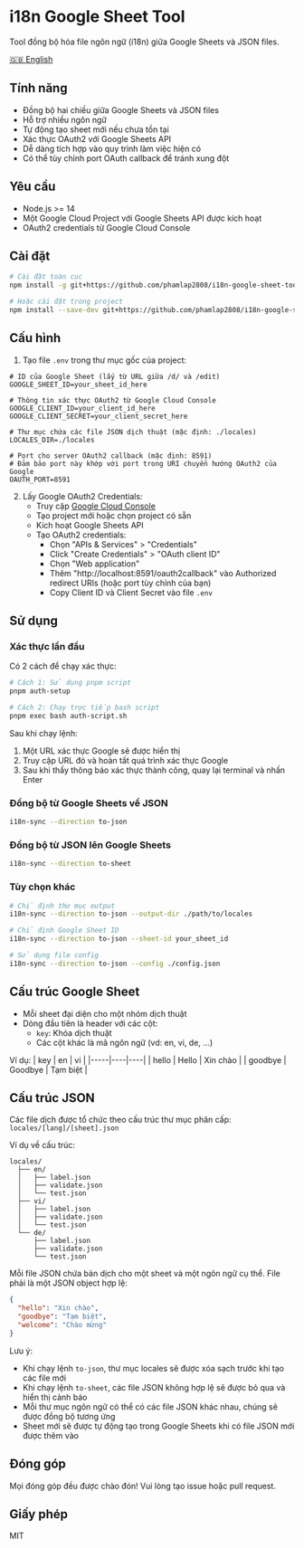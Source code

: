 # i18n Google Sheet Tool

Tool đồng bộ hóa file ngôn ngữ (i18n) giữa Google Sheets và JSON files.

[🇬🇧 English](README.md)

## Tính năng

- Đồng bộ hai chiều giữa Google Sheets và JSON files
- Hỗ trợ nhiều ngôn ngữ
- Tự động tạo sheet mới nếu chưa tồn tại
- Xác thực OAuth2 với Google Sheets API
- Dễ dàng tích hợp vào quy trình làm việc hiện có
- Có thể tùy chỉnh port OAuth callback để tránh xung đột

## Yêu cầu

- Node.js >= 14
- Một Google Cloud Project với Google Sheets API được kích hoạt
- OAuth2 credentials từ Google Cloud Console

## Cài đặt

```bash
# Cài đặt toàn cục
npm install -g git+https://github.com/phamlap2808/i18n-google-sheet-tool.git

# Hoặc cài đặt trong project
npm install --save-dev git+https://github.com/phamlap2808/i18n-google-sheet-tool.git
```

## Cấu hình

1. Tạo file `.env` trong thư mục gốc của project:

```env
# ID của Google Sheet (lấy từ URL giữa /d/ và /edit)
GOOGLE_SHEET_ID=your_sheet_id_here

# Thông tin xác thực OAuth2 từ Google Cloud Console
GOOGLE_CLIENT_ID=your_client_id_here
GOOGLE_CLIENT_SECRET=your_client_secret_here

# Thư mục chứa các file JSON dịch thuật (mặc định: ./locales)
LOCALES_DIR=./locales

# Port cho server OAuth2 callback (mặc định: 8591)
# Đảm bảo port này khớp với port trong URI chuyển hướng OAuth2 của Google
OAUTH_PORT=8591
```

2. Lấy Google OAuth2 Credentials:
   - Truy cập [Google Cloud Console](https://console.cloud.google.com)
   - Tạo project mới hoặc chọn project có sẵn
   - Kích hoạt Google Sheets API
   - Tạo OAuth2 credentials:
     - Chọn "APIs & Services" > "Credentials"
     - Click "Create Credentials" > "OAuth client ID"
     - Chọn "Web application"
     - Thêm "http://localhost:8591/oauth2callback" vào Authorized redirect URIs (hoặc port tùy chỉnh của bạn)
     - Copy Client ID và Client Secret vào file `.env`

## Sử dụng

### Xác thực lần đầu

Có 2 cách để chạy xác thực:

```bash
# Cách 1: Sử dụng pnpm script
pnpm auth-setup

# Cách 2: Chạy trực tiếp bash script
pnpm exec bash auth-script.sh
```

Sau khi chạy lệnh:
1. Một URL xác thực Google sẽ được hiển thị
2. Truy cập URL đó và hoàn tất quá trình xác thực Google
3. Sau khi thấy thông báo xác thực thành công, quay lại terminal và nhấn Enter

### Đồng bộ từ Google Sheets về JSON

```bash
i18n-sync --direction to-json
```

### Đồng bộ từ JSON lên Google Sheets

```bash
i18n-sync --direction to-sheet
```

### Tùy chọn khác

```bash
# Chỉ định thư mục output
i18n-sync --direction to-json --output-dir ./path/to/locales

# Chỉ định Google Sheet ID
i18n-sync --direction to-json --sheet-id your_sheet_id

# Sử dụng file config
i18n-sync --direction to-json --config ./config.json
```

## Cấu trúc Google Sheet

- Mỗi sheet đại diện cho một nhóm dịch thuật
- Dòng đầu tiên là header với các cột:
  - `key`: Khóa dịch thuật
  - Các cột khác là mã ngôn ngữ (vd: en, vi, de, ...)

Ví dụ:
| key | en | vi |
|-----|----|----|
| hello | Hello | Xin chào |
| goodbye | Goodbye | Tạm biệt |

## Cấu trúc JSON

Các file dịch được tổ chức theo cấu trúc thư mục phân cấp:
```locales/[lang]/[sheet].json```

Ví dụ về cấu trúc:
```
locales/
  ├── en/
  │   ├── label.json
  │   ├── validate.json
  │   └── test.json
  ├── vi/
  │   ├── label.json
  │   ├── validate.json
  │   └── test.json
  └── de/
      ├── label.json
      ├── validate.json
      └── test.json
```

Mỗi file JSON chứa bản dịch cho một sheet và một ngôn ngữ cụ thể. File phải là một JSON object hợp lệ:
```json
{
  "hello": "Xin chào",
  "goodbye": "Tạm biệt",
  "welcome": "Chào mừng"
}
```

Lưu ý:
- Khi chạy lệnh `to-json`, thư mục locales sẽ được xóa sạch trước khi tạo các file mới
- Khi chạy lệnh `to-sheet`, các file JSON không hợp lệ sẽ được bỏ qua và hiển thị cảnh báo
- Mỗi thư mục ngôn ngữ có thể có các file JSON khác nhau, chúng sẽ được đồng bộ tương ứng
- Sheet mới sẽ được tự động tạo trong Google Sheets khi có file JSON mới được thêm vào

## Đóng góp

Mọi đóng góp đều được chào đón! Vui lòng tạo issue hoặc pull request.

## Giấy phép

MIT 